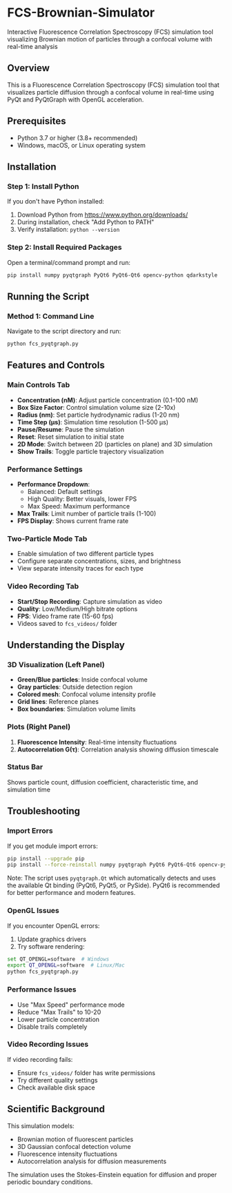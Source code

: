# FCS-Brownian-Simulator
Interactive Fluorescence Correlation Spectroscopy (FCS) simulation tool visualizing Brownian motion of particles through a confocal volume with real-time analysis


## Overview
This is a Fluorescence Correlation Spectroscopy (FCS) simulation tool that visualizes particle diffusion through a confocal volume in real-time using PyQt and PyQtGraph with OpenGL acceleration.

## Prerequisites
- Python 3.7 or higher (3.8+ recommended)
- Windows, macOS, or Linux operating system

## Installation

### Step 1: Install Python
If you don't have Python installed:
1. Download Python from https://www.python.org/downloads/
2. During installation, check "Add Python to PATH"
3. Verify installation: `python --version`

### Step 2: Install Required Packages

Open a terminal/command prompt and run:

```bash
pip install numpy pyqtgraph PyQt6 PyQt6-Qt6 opencv-python qdarkstyle
```

## Running the Script

### Method 1: Command Line
Navigate to the script directory and run:
```bash
python fcs_pyqtgraph.py
```


## Features and Controls

### Main Controls Tab
- **Concentration (nM)**: Adjust particle concentration (0.1-100 nM)
- **Box Size Factor**: Control simulation volume size (2-10x)
- **Radius (nm)**: Set particle hydrodynamic radius (1-20 nm)
- **Time Step (μs)**: Simulation time resolution (1-500 μs)
- **Pause/Resume**: Pause the simulation
- **Reset**: Reset simulation to initial state
- **2D Mode**: Switch between 2D (particles on plane) and 3D simulation
- **Show Trails**: Toggle particle trajectory visualization

### Performance Settings
- **Performance Dropdown**: 
  - Balanced: Default settings
  - High Quality: Better visuals, lower FPS
  - Max Speed: Maximum performance
- **Max Trails**: Limit number of particle trails (1-100)
- **FPS Display**: Shows current frame rate

### Two-Particle Mode Tab
- Enable simulation of two different particle types
- Configure separate concentrations, sizes, and brightness
- View separate intensity traces for each type

### Video Recording Tab
- **Start/Stop Recording**: Capture simulation as video
- **Quality**: Low/Medium/High bitrate options
- **FPS**: Video frame rate (15-60 fps)
- Videos saved to `fcs_videos/` folder

## Understanding the Display

### 3D Visualization (Left Panel)
- **Green/Blue particles**: Inside confocal volume
- **Gray particles**: Outside detection region
- **Colored mesh**: Confocal volume intensity profile
- **Grid lines**: Reference planes
- **Box boundaries**: Simulation volume limits

### Plots (Right Panel)
1. **Fluorescence Intensity**: Real-time intensity fluctuations
2. **Autocorrelation G(τ)**: Correlation analysis showing diffusion timescale

### Status Bar
Shows particle count, diffusion coefficient, characteristic time, and simulation time

## Troubleshooting

### Import Errors
If you get module import errors:
```bash
pip install --upgrade pip
pip install --force-reinstall numpy pyqtgraph PyQt6 PyQt6-Qt6 opencv-python
```

Note: The script uses `pyqtgraph.Qt` which automatically detects and uses the available Qt binding (PyQt6, PyQt5, or PySide). PyQt6 is recommended for better performance and modern features.

### OpenGL Issues
If you encounter OpenGL errors:
1. Update graphics drivers
2. Try software rendering:
```bash
set QT_OPENGL=software  # Windows
export QT_OPENGL=software  # Linux/Mac
python fcs_pyqtgraph.py
```

### Performance Issues
- Use "Max Speed" performance mode
- Reduce "Max Trails" to 10-20
- Lower particle concentration
- Disable trails completely

### Video Recording Issues
If video recording fails:
- Ensure `fcs_videos/` folder has write permissions
- Try different quality settings
- Check available disk space

## Scientific Background
This simulation models:
- Brownian motion of fluorescent particles
- 3D Gaussian confocal detection volume
- Fluorescence intensity fluctuations
- Autocorrelation analysis for diffusion measurements

The simulation uses the Stokes-Einstein equation for diffusion and proper periodic boundary conditions.

